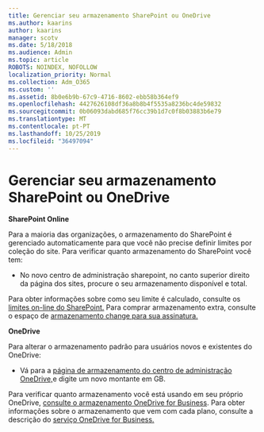 ```yaml
---
title: Gerenciar seu armazenamento SharePoint ou OneDrive
ms.author: kaarins
author: kaarins
manager: scotv
ms.date: 5/18/2018
ms.audience: Admin
ms.topic: article
ROBOTS: NOINDEX, NOFOLLOW
localization_priority: Normal
ms.collection: Adm_O365
ms.custom: ''
ms.assetid: 8b0e6b9b-67c9-4716-8602-ebb58b364ef9
ms.openlocfilehash: 4427626108df36a8b8b4f5535a8236bc4de59832
ms.sourcegitcommit: 0b06093dabd685f76cc39b1d7c0f8b03883b6e79
ms.translationtype: MT
ms.contentlocale: pt-PT
ms.lasthandoff: 10/25/2019
ms.locfileid: "36497094"
---
```

# <a name="manage-your-sharepoint-or-onedrive-storage"></a>Gerenciar seu armazenamento SharePoint ou OneDrive

 **SharePoint Online**
  
Para a maioria das organizações, o armazenamento do SharePoint é gerenciado automaticamente para que você não precise definir limites por coleção do site. Para verificar quanto armazenamento do SharePoint você tem:
  
- No novo centro de administração sharepoint, no canto superior direito da página dos sites, procure o seu armazenamento disponível e total.
    
Para obter informações sobre como seu limite é calculado, consulte os [limites on-line do SharePoint.](https://go.microsoft.com/fwlink/p/?LinkID=856113) Para comprar armazenamento extra, consulte o espaço de [armazenamento change para sua assinatura.](https://go.microsoft.com/fwlink/?linkid=866428)
  
 **OneDrive**
  
Para alterar o armazenamento padrão para usuários novos e existentes do OneDrive:
  
- Vá para a [página de armazenamento do centro de administração OneDrive,](https://admin.onedrive.com/?v=StorageSettings)e digite um novo montante em GB.
    
Para verificar quanto armazenamento você está usando em seu próprio OneDrive, [consulte o armazenamento OneDrive for Business](https://go.microsoft.com/fwlink/?linkid=866429). Para obter informações sobre o armazenamento que vem com cada plano, consulte a descrição do [serviço OneDrive for Business.](https://go.microsoft.com/fwlink/p/?LinkID=826071)
  

